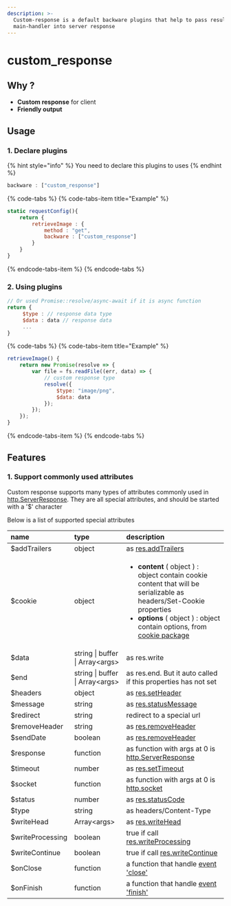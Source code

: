 ```yaml
---
description: >-
  Custom-response is a default backware plugins that help to pass result from
  main-handler into server response
---
```


# custom\_response

## Why ?

* **Custom response** for client
* **Friendly output**

## Usage

### 1. Declare plugins

{% hint style="info" %}
You need to declare this plugins to uses
{% endhint %}

```javascript
backware : ["custom_response"]
```

{% code-tabs %}
{% code-tabs-item title="Example" %}
```javascript
static requestConfig(){
    return {
        retrieveImage : {
            method : "get",
            backware : ["custom_response"]
        }
    }
}
```
{% endcode-tabs-item %}
{% endcode-tabs %}

### 2. Using plugins

```javascript
// Or used Promise::resolve/async-await if it is async function
return {
     $type : // response data type
     $data : data // response data
     ...
}
```

{% code-tabs %}
{% code-tabs-item title="Example" %}
```javascript
retrieveImage() {
    return new Promise(resolve => {
        var file = fs.readFile((err, data) => {
            // custom response type
            resolve({
                $type: "image/png",
                $data: data
            });
        });
    });
}
```
{% endcode-tabs-item %}
{% endcode-tabs %}

## Features

### 1. Support commonly used attributes

Custom response supports many types of attributes commonly used in [http.ServerResponse](https://nodejs.org/api/http.html#http_class_http_serverresponse). They are all special attributes, and should be started with a '$' character

Below is a list of supported special attributes

<table>
  <thead>
    <tr>
      <th style="text-align:left">name</th>
      <th style="text-align:left">type</th>
      <th style="text-align:left">description</th>
    </tr>
  </thead>
  <tbody>
    <tr>
      <td style="text-align:left">$addTrailers</td>
      <td style="text-align:left">object</td>
      <td style="text-align:left">as <a href="https://nodejs.org/api/http.html#http_response_addtrailers_headers">res.addTrailers</a>
      </td>
    </tr>
    <tr>
      <td style="text-align:left">$cookie</td>
      <td style="text-align:left">object</td>
      <td style="text-align:left">
        <p></p>
        <ul>
          <li><b>content</b> ( object ) : object contain cookie content that will be
            serializable as headers/Set-Cookie properties</li>
          <li><b>options</b> ( object ) : object contain options, from <a href="https://www.npmjs.com/package/cookie#options-1">cookie package</a>
          </li>
        </ul>
      </td>
    </tr>
    <tr>
      <td style="text-align:left">$data</td>
      <td style="text-align:left">string | buffer | Array&lt;args&gt;</td>
      <td style="text-align:left">as res.write</td>
    </tr>
    <tr>
      <td style="text-align:left">$end</td>
      <td style="text-align:left">string | buffer | Array&lt;args&gt;</td>
      <td style="text-align:left">as res.end. But it auto called if this properties has not set</td>
    </tr>
    <tr>
      <td style="text-align:left">$headers</td>
      <td style="text-align:left">object</td>
      <td style="text-align:left">as <a href="https://nodejs.org/api/http.html#http_response_setheader_name_value">res.setHeader</a>
      </td>
    </tr>
    <tr>
      <td style="text-align:left">$message</td>
      <td style="text-align:left">string</td>
      <td style="text-align:left">as <a href="https://nodejs.org/api/http.html#http_response_statusmessage">res.statusMessage</a>
      </td>
    </tr>
    <tr>
      <td style="text-align:left">$redirect</td>
      <td style="text-align:left">string</td>
      <td style="text-align:left">redirect to a special url</td>
    </tr>
    <tr>
      <td style="text-align:left">$removeHeader</td>
      <td style="text-align:left">string</td>
      <td style="text-align:left">as <a href="https://nodejs.org/api/http.html#http_response_removeheader_name">res.removeHeader</a>
      </td>
    </tr>
    <tr>
      <td style="text-align:left">$sendDate</td>
      <td style="text-align:left">boolean</td>
      <td style="text-align:left">as <a href="https://nodejs.org/api/http.html#http_response_removeheader_name">res.removeHeader</a>
      </td>
    </tr>
    <tr>
      <td style="text-align:left">$response</td>
      <td style="text-align:left">function</td>
      <td style="text-align:left">as function with args at 0 is <a href="https://nodejs.org/api/http.html#http_class_http_serverresponse">http.ServerResponse</a>
      </td>
    </tr>
    <tr>
      <td style="text-align:left">$timeout</td>
      <td style="text-align:left">number</td>
      <td style="text-align:left">as <a href="https://nodejs.org/api/http.html#http_response_settimeout_msecs_callback">res.setTimeout</a>
      </td>
    </tr>
    <tr>
      <td style="text-align:left">$socket</td>
      <td style="text-align:left">function</td>
      <td style="text-align:left">as function with args at 0 is <a href="https://nodejs.org/api/http.html#http_response_socket">http.socket</a>
      </td>
    </tr>
    <tr>
      <td style="text-align:left">$status</td>
      <td style="text-align:left">number</td>
      <td style="text-align:left">as <a href="https://nodejs.org/api/http.html#http_response_statuscode">res.statusCode</a>
      </td>
    </tr>
    <tr>
      <td style="text-align:left">$type</td>
      <td style="text-align:left">string</td>
      <td style="text-align:left">as headers/Content-Type</td>
    </tr>
    <tr>
      <td style="text-align:left">$writeHead</td>
      <td style="text-align:left">Array&lt;args&gt;</td>
      <td style="text-align:left">as <a href="https://nodejs.org/api/http.html#http_response_writehead_statuscode_statusmessage_headers">res.writeHead</a>
      </td>
    </tr>
    <tr>
      <td style="text-align:left">$writeProcessing</td>
      <td style="text-align:left">boolean</td>
      <td style="text-align:left">true if call <a href="https://nodejs.org/api/http.html#http_response_writeprocessing">res.writeProcessing</a>
      </td>
    </tr>
    <tr>
      <td style="text-align:left">$writeContinue</td>
      <td style="text-align:left">boolean</td>
      <td style="text-align:left">true if call <a href="https://nodejs.org/api/http.html#http_response_writecontinue">res.writeContinue</a>
      </td>
    </tr>
    <tr>
      <td style="text-align:left">$onClose</td>
      <td style="text-align:left">function</td>
      <td style="text-align:left">a function that handle <a href="https://nodejs.org/api/http.html#http_event_close_1">event &apos;close&apos;</a>
      </td>
    </tr>
    <tr>
      <td style="text-align:left">$onFinish</td>
      <td style="text-align:left">function</td>
      <td style="text-align:left">a function that handle <a href="https://nodejs.org/api/http.html#http_event_finish">event &apos;finish&apos;</a>
      </td>
    </tr>
  </tbody>
</table>